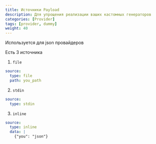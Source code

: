 ```yaml
---
title: Источники Payload
description: Для упрощения реализации ваших кастомных генераторов
categories: [Provider]
tags: [provider, dummy]
weight: 40
---
```


Используется для json провайдеров

Есть 3 источника 

1. `file`

```yaml
source:
  type: file
  path: you_path
```

2. `stdin`

```yaml
source:
  type: stdin
```

3. `inline`

```yaml
source:
  type: inline
  data: |
    {"you": "json"}
```
